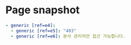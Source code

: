 # Page snapshot

```yaml
- generic [ref=e4]:
  - generic [ref=e5]: "403"
  - generic [ref=e6]: 본사 관리자만 접근 가능합니다.
```